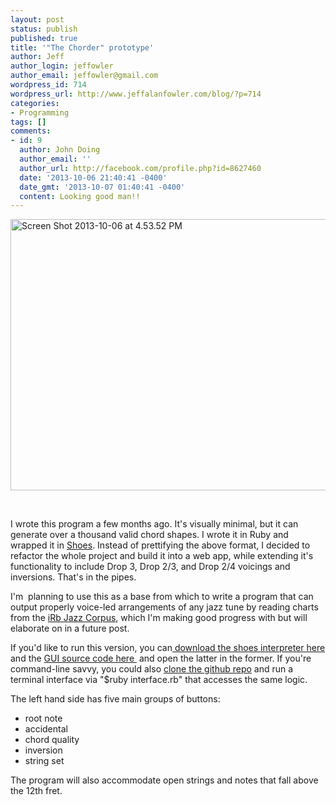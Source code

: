 ```yaml
---
layout: post
status: publish
published: true
title: '"The Chorder" prototype'
author: Jeff
author_login: jeffowler
author_email: jeffowler@gmail.com
wordpress_id: 714
wordpress_url: http://www.jeffalanfowler.com/blog/?p=714
categories:
- Programming
tags: []
comments:
- id: 9
  author: John Doing
  author_email: ''
  author_url: http://facebook.com/profile.php?id=8627460
  date: '2013-10-06 21:40:41 -0400'
  date_gmt: '2013-10-07 01:40:41 -0400'
  content: Looking good man!!
---
```

<img class=" wp-image-728 aligncenter" alt="Screen Shot 2013-10-06 at 4.53.52 PM" src="/images/30.png" width="578" height="434" /></a></p>
&nbsp;

<p>
  I wrote this program a few months ago. It's visually minimal, but it can generate over a thousand valid chord shapes. I wrote it in Ruby and wrapped it in <a href="http://shoesrb.com/" target="_blank">Shoes</a>. Instead of prettifying the above format, I decided to refactor the whole project and build it into a web app, while extending it's functionality to include Drop 3, Drop 2/3, and Drop 2/4 voicings and inversions. That's in the pipes.

I'm  planning to use this as a base from which to write a program that can output properly voice-led arrangements of any jazz tune by reading charts from the <a href="http://musiccog.ohio-state.edu/home/index.php/iRb_Jazz_Corpus" target="_blank">iRb Jazz Corpus</a>, which I'm making good progress with but will elaborate on in a future post.

If you'd like to run this version, you can<a href="http://shoesrb.com/downloads.html" target="_blank"> download the shoes interpreter here</a> and the <a href="http://jeffalanfowler.com/drop/shoeschorder.rb" target="_blank">GUI source code here </a> and open the latter in the former. If you're command-line savvy, you could also <a href="https://github.com/urthbound/chorder" target="_blank">clone the github repo</a> and run a terminal interface via "$ruby interface.rb" that accesses the same logic.

The left hand side has five main groups of buttons:

<ul>
	<li>root note</li>
	<li>accidental</li>
	<li>chord quality</li>
	<li>inversion</li>
	<li>string set</li>
</ul>
<p>The program will also accommodate open strings and notes that fall above the 12th fret.</p>

